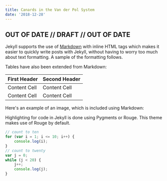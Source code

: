 ```yaml
---
title: Canards in the Van der Pol System
date: '2018-12-28'
---
```


## OUT OF DATE // DRAFT // OUT OF DATE

Jekyll supports the use of [Markdown](http://daringfireball.net/projects/markdown/syntax) with inline HTML tags which makes it easier to quickly write posts with Jekyll, without having to worry too much about text formatting. A sample of the formatting follows.

Tables have also been extended from Markdown:

| First Header | Second Header |
| ------------ | ------------- |
| Content Cell | Content Cell  |
| Content Cell | Content Cell  |

Here's an example of an image, which is included using Markdown:

Highlighting for code in Jekyll is done using Pygments or Rouge. This theme makes use of Rouge by default.

```js
// count to ten
for (var i = 1; i <= 10; i++) {
	console.log(i);
}
// count to twenty
var j = 0;
while (j < 20) {
	j++;
	console.log(j);
}
```

